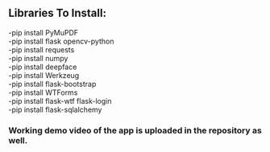 ## Libraries To Install:
-pip install PyMuPDF <br>
-pip install flask opencv-python <br>
-pip install requests <br>
-pip install numpy <br>
-pip install deepface <br>
-pip install Werkzeug <br>
-pip install flask-bootstrap <br>
-pip install WTForms <br>
-pip install flask-wtf flask-login <br>
-pip install flask-sqlalchemy <br>

### Working demo video of the app is uploaded in the repository as well. 
